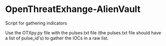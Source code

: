 # OpenThreatExhange-AlienVault
Script for gathering indicators

Use the OTXpy.py file with the pulses.txt file (the pulses.txt file should have a list of pulse_id's) to gather the IOCs in a raw list. 
